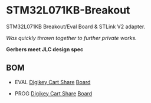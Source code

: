 
# STM32L071KB-Breakout
 STM32L071KB Breakout/Eval Board & STLink V2 adapter.
 
*Was quickly thrown together to further private works.*

**Gerbers meet JLC design spec**
 
 ## BOM
* EVAL 
[Digikey Cart Share](https://www.digikey.com/short/h47hrp48)
[Board](https://oshpark.com/shared_projects/n7sNnrIe)

* PROG 
[Digikey Cart Share](https://www.digikey.com/short/nmdddnm9)
[Board](https://oshpark.com/shared_projects/kYvOD2Zq)